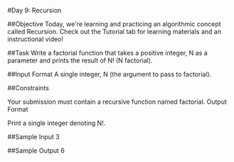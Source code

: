 #Day 9: Recursion

##Objective 
Today, we're learning and practicing an algorithmic concept called Recursion. Check out the Tutorial tab for learning materials and an instructional video!

##Task 
Write a factorial function that takes a positive integer, N as a parameter and prints the result of N! (N factorial).

##Input Format
A single integer, N (the argument to pass to factorial).

##Constraints

Your submission must contain a recursive function named factorial.
Output Format

Print a single integer denoting N!.

##Sample Input
3

##Sample Output
6
